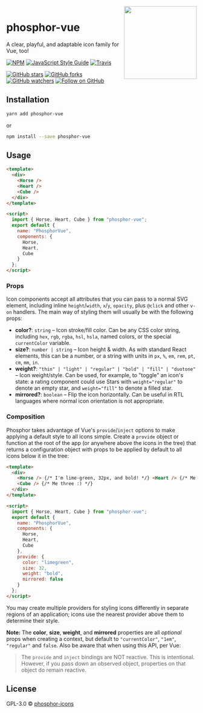 <img src="https://i.imgur.com/QKFwzHe.png" width="192" align="right" />

# phosphor-vue

A clear, playful, and adaptable icon family for Vue, too!

[![NPM](https://img.shields.io/npm/v/phosphor-vue.svg?style=flat-square)](https://www.npmjs.com/package/phosphor-vue) [![JavaScript Style Guide](https://img.shields.io/badge/code_style-standard-brightgreen.svg?style=flat-square)](https://standardjs.com) [![Travis](https://img.shields.io/travis/com/rektdeckard/phosphor-vue.svg?style=flat-square)](https://travis-ci.com/github/rektdeckard/phosphor-vue)

[![GitHub stars](https://img.shields.io/github/stars/phosphor-icons/phosphor-vue?style=flat-square&label=Star)](https://github.com/phosphor-icons/phosphor-vue)
[![GitHub forks](https://img.shields.io/github/forks/phosphor-icons/phosphor-vue?style=flat-square&label=Fork)](https://github.com/phosphor-icons/phosphor-vue/fork)
[![GitHub watchers](https://img.shields.io/github/watchers/phosphor-icons/phosphor-vue?style=flat-square&label=Watch)](https://github.com/phosphor-icons/phosphor-vue)
[![Follow on GitHub](https://img.shields.io/github/followers/rektdeckard?style=flat-square&label=Follow)](https://github.com/rektdeckard)

## Installation

```bash
yarn add phosphor-vue
```

or

```bash
npm install --save phosphor-vue
```

## Usage

```html
<template>
  <div>
    <Horse />
    <Heart />
    <Cube />
  </div>
</template>

<script>
  import { Horse, Heart, Cube } from "phosphor-vue";
  export default {
    name: "PhosphorVue",
    components: {
      Horse,
      Heart,
      Cube
    }
  };
</script>
```

### Props

Icon components accept all attributes that you can pass to a normal SVG element, including inline `height`/`width`, `x`/`y`, `opacity`, plus `@click` and other `v-on` handlers. The main way of styling them will usually be with the following props:

- **color?**: `string` – Icon stroke/fill color. Can be any CSS color string, including `hex`, `rgb`, `rgba`, `hsl`, `hsla`, named colors, or the special `currentColor` variable.
- **size?**: `number | string` – Icon height & width. As with standard React elements, this can be a number, or a string with units in `px`, `%`, `em`, `rem`, `pt`, `cm`, `mm`, `in`.
- **weight?**: `"thin" | "light" | "regular" | "bold" | "fill" | "duotone"` – Icon weight/style. Can be used, for example, to "toggle" an icon's state: a rating component could use Stars with `weight="regular"` to denote an empty star, and `weight="fill"` to denote a filled star.
- **mirrored?**: `boolean` – Flip the icon horizontally. Can be useful in RTL languages where normal icon orientation is not appropriate.

### Composition

Phosphor takes advantage of Vue's `provide`/`inject` options to make applying a default style to all icons simple. Create a `provide` object or function at the root of the app (or anywhere above the icons in the tree) that returns a configuration object with props to be applied by default to all icons below it in the tree:

```html
<template>
  <div>
    <Horse /> {/* I'm lime-green, 32px, and bold! */} <Heart /> {/* Me too! */}
    <Cube /> {/* Me three :) */}
  </div>
</template>

<script>
  import { Horse, Heart, Cube } from "phosphor-vue";
  export default {
    name: "PhosphorVue",
    components: {
      Horse,
      Heart,
      Cube
    },
    provide: {
      color: "limegreen",
      size: 32,
      weight: "bold",
      mirrored: false
    }
  };
</script>
```

You may create multiple providers for styling icons differently in separate regions of an application; icons use the nearest provider above them to determine their style.

**Note:** The **color**, **size**, **weight**, and **mirrored** properties are all _optional_ props when creating a context, but default to `"currentColor"`, `"1em"`, `"regular"` and `false`. Also be aware that when using this API, per Vue:

> The `provide` and `inject` bindings are NOT reactive. This is intentional. However, if you pass down an observed object, properties on that object do remain reactive.

## License

GPL-3.0 © [phosphor-icons](https://github.com/phosphor-icons)
